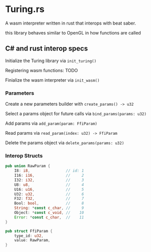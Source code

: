 # Turing.rs
A wasm interpreter written in rust that interops with beat saber.  

this library behaves similar to OpenGL in how functions are called

## C# and rust interop specs

Initialize the Turing library via `init_turing()`  

Registering wasm functions: TODO  

Finialize the wasm interpreter via `init_wasm()`  


### Parameters
Create a new parameters builder with `create_params() -> u32`  

Select a params object for future calls via `bind_params(params: u32)`  

Add params via `add_param(param: FfiParam)`  

Read params via `read_param(index: u32) -> FfiParam`  

Delete the params object via `delete_params(params: u32)`


### Interop Structs
```rs
pub union RawParam {
    I8: i8,                // id: 1
    I16: i16,              //     2
    I32: i32,              //     3
    U8: u8,                //     4
    U16: u16,              //     5
    U32: u32,              //     6
    F32: f32,              //     7
    Bool: bool,            //     8
    String: *const c_char, //     9
    Object: *const c_void, //    10
    Error: *const c_char,  //    11
}

pub struct FfiParam {
    type_id: u32,
    value: RawParam,
}

```


